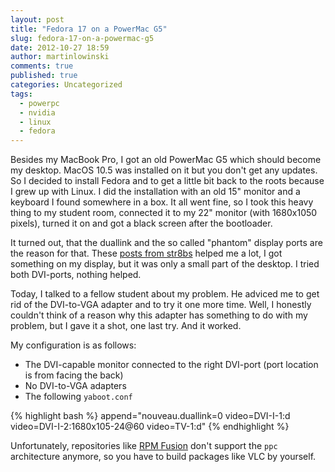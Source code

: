 ```yaml
---
layout: post
title: "Fedora 17 on a PowerMac G5"
slug: fedora-17-on-a-powermac-g5
date: 2012-10-27 18:59
author: martinlowinski
comments: true
published: true
categories: Uncategorized
tags: 
  - powerpc
  - nvidia
  - linux
  - fedora
---
```


Besides my MacBook Pro, I got an old PowerMac G5 which should become my desktop. MacOS 10.5 was installed on it but you don't get any updates. So I decided to install Fedora and to get a little bit back to the roots because I grew up with Linux. I did the installation with an old 15" monitor and a keyboard I found somewhere in a box. It all went fine, so I took this heavy thing to my student room, connected it to my 22" monitor (with 1680x1050 pixels), turned it on and got a black screen after the bootloader.

It turned out, that the duallink and the so called "phantom" display ports are the reason for that. These [posts from str8bs](http://www.mintppc.org/forums/viewtopic.php?f=15&t=810) helped me a lot, I got something on my display, but it was only a small part of the desktop. I tried both DVI-ports, nothing helped.

Today, I talked to a fellow student about my problem. He adviced me to get rid of the DVI-to-VGA adapter and to try it one more time. Well, I honestly couldn't think of a reason why this adapter has something to do with my problem, but I gave it a shot, one last try. And it worked.

My configuration is as follows:

- The DVI-capable monitor connected to the right DVI-port (port location is from facing the back)
- No DVI-to-VGA adapters
- The following `yaboot.conf`

{% highlight bash %}
append="nouveau.duallink=0 video=DVI-I-1:d video=DVI-I-2:1680x105-24@60 video=TV-1:d"
{% endhighlight %}

Unfortunately, repositories like [RPM Fusion](http://rpmfusion.org/) don't support the `ppc` architecture anymore, so you have to build packages like VLC by yourself.

